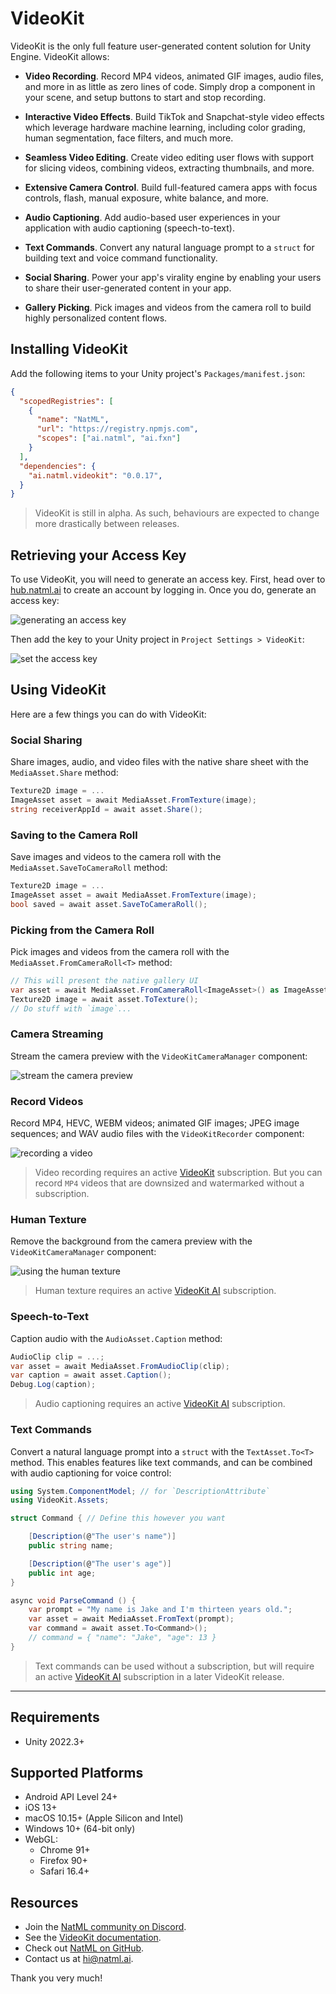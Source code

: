 # VideoKit
VideoKit is the only full feature user-generated content solution for Unity Engine. VideoKit allows:

- **Video Recording**. Record MP4 videos, animated GIF images, audio files, and more in as little as zero lines of code. Simply drop a component in your scene, and setup buttons to start and stop recording.

- **Interactive Video Effects**. Build TikTok and Snapchat-style video effects which leverage hardware machine learning, including color grading, human segmentation, face filters, and much more.

- **Seamless Video Editing**. Create video editing user flows with support for slicing videos, combining videos, extracting thumbnails, and more.

- **Extensive Camera Control**. Build full-featured camera apps with focus controls, flash, manual exposure, white balance, and more.

- **Audio Captioning**. Add audio-based user experiences in your application with audio captioning (speech-to-text).

- **Text Commands**. Convert any natural language prompt to a `struct` for building text and voice command functionality.

- **Social Sharing**. Power your app's virality engine by enabling your users to share their user-generated content in your app.

- **Gallery Picking**. Pick images and videos from the camera roll to build highly personalized content flows.

## Installing VideoKit
Add the following items to your Unity project's `Packages/manifest.json`:
```json
{
  "scopedRegistries": [
    {
      "name": "NatML",
      "url": "https://registry.npmjs.com",
      "scopes": ["ai.natml", "ai.fxn"]
    }
  ],
  "dependencies": {
    "ai.natml.videokit": "0.0.17",
  }
}
```

> VideoKit is still in alpha. As such, behaviours are expected to change more drastically between releases.

## Retrieving your Access Key
To use VideoKit, you will need to generate an access key. First, head over to [hub.natml.ai](https://hub.natml.ai/account/developers) to create an account by logging in. Once you do, generate an access key:

![generating an access key](https://raw.githubusercontent.com/natmlx/videokit/main/Media/create-access-key.gif)

Then add the key to your Unity project in `Project Settings > VideoKit`:

![set the access key](https://raw.githubusercontent.com/natmlx/videokit/main/Media/set-access-key.gif)

## Using VideoKit
Here are a few things you can do with VideoKit:

### Social Sharing
Share images, audio, and video files with the native share sheet with the `MediaAsset.Share` method:
```csharp
Texture2D image = ...
ImageAsset asset = await MediaAsset.FromTexture(image);
string receiverAppId = await asset.Share();
```

### Saving to the Camera Roll
Save images and videos to the camera roll with the `MediaAsset.SaveToCameraRoll` method:
```csharp
Texture2D image = ...
ImageAsset asset = await MediaAsset.FromTexture(image);
bool saved = await asset.SaveToCameraRoll();
```

### Picking from the Camera Roll
Pick images and videos from the camera roll with the `MediaAsset.FromCameraRoll<T>` method:
```csharp
// This will present the native gallery UI
var asset = await MediaAsset.FromCameraRoll<ImageAsset>() as ImageAsset;
Texture2D image = await asset.ToTexture();
// Do stuff with `image`...
```

### Camera Streaming
Stream the camera preview with the `VideoKitCameraManager` component:

![stream the camera preview](https://raw.githubusercontent.com/natmlx/videokit/main/Media/camera-streaming.gif)

### Record Videos
Record MP4, HEVC, WEBM videos; animated GIF images; JPEG image sequences; and WAV audio files with the `VideoKitRecorder` component:

![recording a video](https://raw.githubusercontent.com/natmlx/videokit/main/Media/video-recording.gif)

> Video recording requires an active [VideoKit](https://hub.natml.ai/account/billing) subscription. But you can record `MP4` videos that are downsized and watermarked without a subscription.

### Human Texture
Remove the background from the camera preview with the `VideoKitCameraManager` component:

![using the human texture](https://raw.githubusercontent.com/natmlx/videokit/main/Media/human-texture.gif)

> Human texture requires an active [VideoKit AI](https://hub.natml.ai/account/billing) subscription.

### Speech-to-Text
Caption audio with the `AudioAsset.Caption` method:
```csharp
AudioClip clip = ...;
var asset = await MediaAsset.FromAudioClip(clip);
var caption = await asset.Caption();
Debug.Log(caption);
```

> Audio captioning requires an active [VideoKit AI](https://hub.natml.ai/account/billing) subscription.

### Text Commands
Convert a natural language prompt into a `struct` with the `TextAsset.To<T>` method. This enables features like text commands, and can be combined with audio captioning for voice control:
```csharp
using System.ComponentModel; // for `DescriptionAttribute`
using VideoKit.Assets;

struct Command { // Define this however you want

    [Description(@"The user's name")]
    public string name;

    [Description(@"The user's age")]
    public int age;
}

async void ParseCommand () {
    var prompt = "My name is Jake and I'm thirteen years old.";
    var asset = await MediaAsset.FromText(prompt);
    var command = await asset.To<Command>();
    // command = { "name": "Jake", "age": 13 }
}
```

> Text commands can be used without a subscription, but will require an active [VideoKit AI](https://hub.natml.ai/account/billing) subscription in a later VideoKit release.

___

## Requirements
- Unity 2022.3+

## Supported Platforms
- Android API Level 24+
- iOS 13+
- macOS 10.15+ (Apple Silicon and Intel)
- Windows 10+ (64-bit only)
- WebGL:
  - Chrome 91+
  - Firefox 90+
  - Safari 16.4+

## Resources
- Join the [NatML community on Discord](https://natml.ai/community).
- See the [VideoKit documentation](https://docs.natml.ai/videokit).
- Check out [NatML on GitHub](https://github.com/natmlx).
- Contact us at [hi@natml.ai](mailto:hi@natml.ai).

Thank you very much!